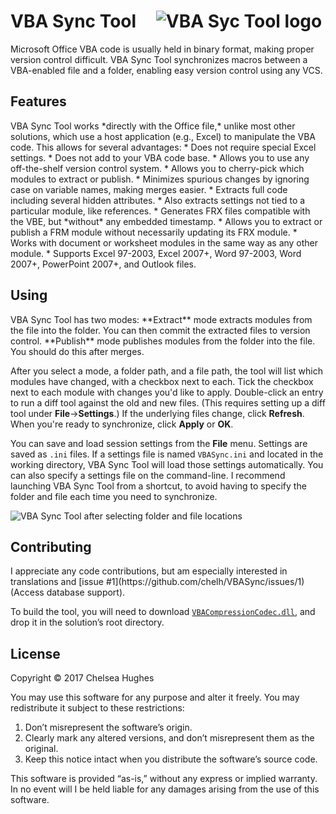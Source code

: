 <h1>VBA Sync Tool&#x2001;<img src='http://i.imgur.com/sQAsBy4.png' alt='VBA Syc Tool logo' /></h1>

Microsoft Office VBA code is usually held in binary format, making proper version control difficult. VBA Sync Tool synchronizes macros between a VBA-enabled file and a folder, enabling easy version control using any VCS.

<h2>Features</h2>
VBA Sync Tool works *directly with the Office file,* unlike most other solutions, which use a host application (e.g., Excel) to manipulate the VBA code. This allows for several advantages:
  * Does not require special Excel settings.
  * Does not add to your VBA code base.
  * Allows you to use any off-the-shelf version control system.
  * Allows you to cherry-pick which modules to extract or publish.
  * Minimizes spurious changes by ignoring case on variable names, making merges easier.
  * Extracts full code including several hidden attributes.
  * Also extracts settings not tied to a particular module, like references.
  * Generates FRX files compatible with the VBE, but *without* any embedded timestamp.
  * Allows you to extract or publish a FRM module without necessarily updating its FRX module.
  * Works with document or worksheet modules in the same way as any other module.
  * Supports Excel 97-2003, Excel 2007+, Word 97-2003, Word 2007+, PowerPoint 2007+, and Outlook files.

<h2>Using</h2>
VBA Sync Tool has two modes: **Extract**&nbsp;mode extracts modules from the file into the folder. You can then commit the extracted files to version control. **Publish**&nbsp;mode publishes modules from the folder into the file. You should do this after merges.

After you select a mode, a folder path, and a file path, the tool will list which modules have changed, with a checkbox next to each. Tick the checkbox next to each module with changes you'd like to apply. Double-click an entry to run a diff tool against the old and new files. (This requires setting up a diff tool under **File**→**Settings**.) If the underlying files change, click **Refresh**. When you're ready to synchronize, click **Apply** or **OK**.

You can save and load session settings from the **File** menu. Settings are saved as `.ini` files. If a settings file is named `VBASync.ini` and located in the working directory, VBA Sync Tool will load those settings automatically. You can also specify a settings file on the command-line. I recommend launching VBA Sync Tool from a shortcut, to avoid having to specify the folder and file each time you need to synchronize.

<img src='http://i.stack.imgur.com/2etAI.png' alt='VBA Sync Tool after selecting folder and file locations' />

<h2>Contributing</h2>
I appreciate any code contributions, but am especially interested in translations and [issue #1](https://github.com/chelh/VBASync/issues/1) (Access database support).

To build the tool, you will need to download [`VBACompressionCodec.dll`](https://github.com/chelh/VBACompressionCodec/releases), and drop it in the solution’s root directory.

<h2>License</h2>
Copyright © 2017 Chelsea Hughes

You may use this software for any purpose and alter it freely. You may redistribute it subject to these restrictions:

 1. Don’t misrepresent the software’s origin.
 2. Clearly mark any altered versions, and don’t misrepresent them as the original.
 3. Keep this notice intact when you distribute the software’s source code.

This software is provided “as-is,” without any express or implied warranty. In no event will I be held liable for any damages arising from the use of this software.

